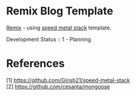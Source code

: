 # Remix Blog Template
[Remix](https://remix.run/) - using [speed metal stack](https://github.com/Girish21/speed-metal-stack) template. 
<br>

Development Status :: 1 - Planning

# References
[1] https://github.com/Girish21/speed-metal-stack <br>
[2] https://github.com/cesanta/mongoose
